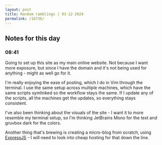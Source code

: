 ```yaml
---
layout: post
title: Random ramblings | 03-12-2024
permalink: /16736/
---
```

## Notes for this day

### 08:41

Going to set up this site as my main online website. Not because I want more
exposure, but since I have the domain and it's not being used for anything -
might as well go for it.

I'm really enjoying the ease of posting, which I do in Vim through the terminal.
I use the same setup across multiple machines, which have the same scripts
symlinked so the workflow stays the same. If I update any of the scripts, all
the machines get the updates, so everything stays consistent.

I've also been thinking about the visuals of the site - I want it to more
resemble my terminal setup, so I'm thinking JetBrains Mono for the text and
gruvbox dark for the colors.

Another thing that's brewing is creating a micro-blog from scratch, using
[ExpressJS](http://expressjs.com/) - I will need to look into cheap hosting for
that down the line.

